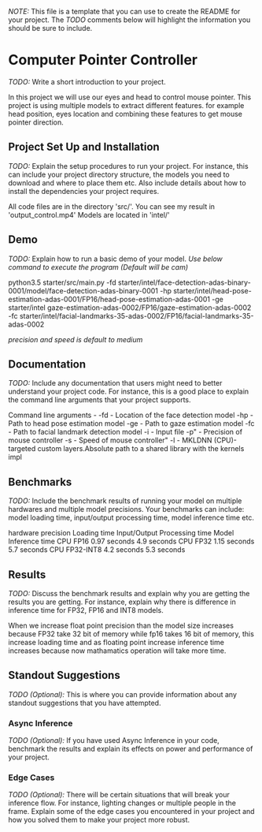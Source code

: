*NOTE:* This file is a template that you can use to create the README for your project. The *TODO* comments below will highlight the information you should be sure to include.

# Computer Pointer Controller

*TODO:* Write a short introduction to your project.

In this project we will use our eyes and head to control mouse pointer. This project is using multiple models to extract different features. for example head position, eyes location and combining these features to get mouse pointer direction. 

## Project Set Up and Installation
*TODO:* Explain the setup procedures to run your project. For instance, this can include your project directory structure, the models you need to download and where to place them etc. Also include details about how to install the dependencies your project requires.

All code files are in the directory 'src/'.
You can see my result in 'output_control.mp4'
Models are located in 'intel/'

## Demo
*TODO:* Explain how to run a basic demo of your model.
*Use below command to execute the program (Default will be cam)*

python3.5 starter/src/main.py -fd starter/intel/face-detection-adas-binary-0001/model/face-detection-adas-binary-0001 -hp starter/intel/head-pose-estimation-adas-0001/FP16/head-pose-estimation-adas-0001 -ge starter/intel gaze-estimation-adas-0002/FP16/gaze-estimation-adas-0002 -fc starter/intel/facial-landmarks-35-adas-0002/FP16/facial-landmarks-35-adas-0002

*precision and speed is default to medium*

## Documentation
*TODO:* Include any documentation that users might need to better understand your project code. For instance, this is a good place to explain the command line arguments that your project supports.

Command line arguments - 
-fd - Location of the face detection model
-hp - Path to head pose estimation model
-ge - Path to gaze estimation model
-fc - Path to facial landmark detection model
-i - Input file
-p" - Precision of mouse controller
-s  - Speed of mouse controller"
-l - MKLDNN (CPU)-targeted custom layers.Absolute path to a shared library with the kernels impl

## Benchmarks
*TODO:* Include the benchmark results of running your model on multiple hardwares and multiple model precisions. Your benchmarks can include: model loading time, input/output processing time, model inference time etc.

hardware 			precision  			Loading time   	 	 	Input/Output Processing time 		Model Inference time
CPU                     FP16               0.97 seconds														4.9 seconds
CPU                     FP32 			   1.15 seconds														5.7 seconds
CPU                     FP32-INT8			4.2 seconds														5.3 seconds

## Results
*TODO:* Discuss the benchmark results and explain why you are getting the results you are getting. For instance, explain why there is difference in inference time for FP32, FP16 and INT8 models.

When we increase float point precision than the model size increases because FP32 take 32 bit of memory while fp16 takes 16 bit of memory, this increase loading time and as floating point increase inference time increases because now mathamatics operation will take more time. 

## Standout Suggestions
*TODO (Optional):* This is where you can provide information about any standout suggestions that you have attempted.

### Async Inference
*TODO (Optional):* If you have used Async Inference in your code, benchmark the results and explain its effects on power and performance of your project.

### Edge Cases
*TODO (Optional):* There will be certain situations that will break your inference flow. For instance, lighting changes or multiple people in the frame. Explain some of the edge cases you encountered in your project and how you solved them to make your project more robust.
